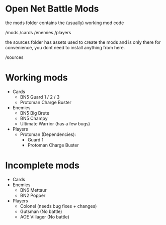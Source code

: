 # Open Net Battle Mods

the mods folder contains the (usually) working mod code

/mods
    /cards
    /enemies
    /players

the sources folder has assets used to create the mods and is only there for convenience, you dont need to install anything from here.

/sources

# Working mods
- Cards
    - BN5 Guard 1 / 2 / 3
    - Protoman Charge Buster
- Enemies
    - BN5 Big Brute
    - BN5 Champy
    - Ultimate Warrior (has a few bugs)
- Players
    - Protoman  (Dependencies):
        - Guard 1
        - Protoman Charge Buster

# Incomplete mods
- Cards
- Enemies
    - BN6 Mettaur
    - BN2 Popper
- Players
    - Colonel (needs bug fixes + changes)
    - Gutsman (No battle)
    - AOE Villager (No battle)
